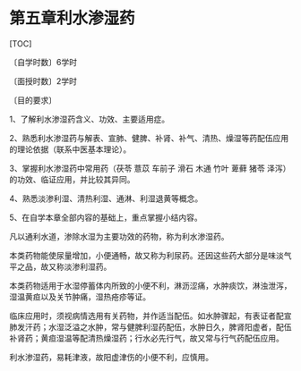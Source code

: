 # 第五章利水渗湿药

[TOC]

〔自学时数〕6学时

〔面授时数〕2学时

〔目的要求〕

1、了解利水渗湿药含义、功效、主要适用症。

2、熟悉利水渗湿药与解表、宣肺、健脾、补肾、补气、清热、燥湿等药配伍应用的理论依据（联系中医基本理论）。

3、掌握利水渗湿药中常用药（茯苓 薏苡 车前子 滑石 木通 竹叶 萆藓 猪苓 泽泻）的功效、临证应用，并比较其异同。

4、熟悉淡渗利湿、清热利湿、通淋、利湿退黄等概念。

5、在自学本章全部内容的基础上，重点掌握小结内容。

凡以通利水道，渗除水湿为主要功效的药物，称为利水渗湿药。

本类药物能使尿量增加，小便通畅，故又称为利尿药。还因这些药大部分是味淡气平之品，故又称淡渗利湿药。

本类药物适用于水湿停蓄体内所致的小便不利，淋沥涩痛，水肿痰饮，淋浊泄泻，湿温黄疸以及关节肿痛，湿热疮疹等证。

临床应用时，须视病情选用有关药物，并作适当配伍。如水肿骤起，有表证者配宣肺发汗药；水湿泛溢之水肿，常与健脾利湿药配伍，水肿日久，脾肾阳虚者，配伍补肾药；黄疸湿温等配清热燥湿药；行水必先行气，故又常与行气药配伍应用。

利水渗湿药，易耗津液，故阳虚津伤的小便不利，应慎用。
